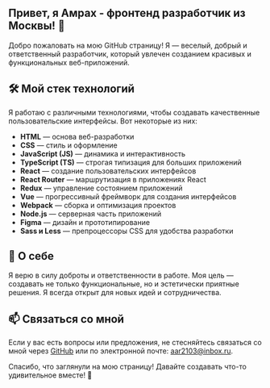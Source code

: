 ## Привет, я Амрах - фронтенд разработчик из Москвы! 👋
Добро пожаловать на мою GitHub страницу! Я — веселый, добрый и ответственный разработчик, который увлечен созданием красивых и функциональных веб-приложений.

## 🛠️ Мой стек технологий

Я работаю с различными технологиями, чтобы создавать качественные пользовательские интерфейсы. Вот некоторые из них:

- **HTML** — основа веб-разработки
- **CSS** — стиль и оформление
- **JavaScript (JS)** — динамика и интерактивность
- **TypeScript (TS)** — строгая типизация для больших приложений
- **React** — создание пользовательских интерфейсов
- **React Router** — маршрутизация в приложениях React
- **Redux** — управление состоянием приложений
- **Vue** — прогрессивный фреймворк для создания интерфейсов
- **Webpack** — сборка и оптимизация проектов
- **Node.js** — серверная часть приложений
- **Figma** — дизайн и прототипирование
- **Sass и Less** — препроцессоры CSS для удобства разработки

## 🌟 О себе
Я верю в силу доброты и ответственности в работе. Моя цель — создавать не только функциональные, но и эстетически приятные решения. Я всегда открыт для новых идей и сотрудничества.

## 📫 Связаться со мной

Если у вас есть вопросы или предложения, не стесняйтесь связаться со мной через [GitHub](https://github.com/Amarah11) или по электронной почте: [aar2103@inbox.ru](mailto:aar2103@inbox.ru).

Спасибо, что заглянули на мою страницу! Давайте создавать что-то удивительное вместе! 🚀
<!--
**Amarah11/Amarah11** is a ✨ _special_ ✨ repository because its `README.md` (this file) appears on your GitHub profile.

Here are some ideas to get you started:

- 🔭 I’m currently working on ...
- 🌱 I’m currently learning ...
- 👯 I’m looking to collaborate on ...
- 🤔 I’m looking for help with ...
- 💬 Ask me about ...
- 📫 How to reach me: ...
- 😄 Pronouns: ...
- ⚡ Fun fact: ...
-->
